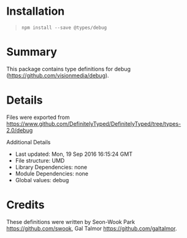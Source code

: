 # Installation

> `npm install --save @types/debug`

# Summary

This package contains type definitions for debug (https://github.com/visionmedia/debug).

# Details

Files were exported from https://www.github.com/DefinitelyTyped/DefinitelyTyped/tree/types-2.0/debug

Additional Details

- Last updated: Mon, 19 Sep 2016 16:15:24 GMT
- File structure: UMD
- Library Dependencies: none
- Module Dependencies: none
- Global values: debug

# Credits

These definitions were written by Seon-Wook Park <https://github.com/swook>, Gal Talmor <https://github.com/galtalmor>.
